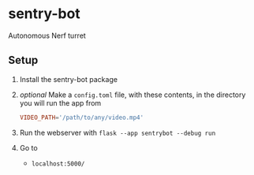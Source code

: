 # sentry-bot

Autonomous Nerf turret

## Setup

1. Install the sentry-bot package
2. _optional_ Make a `config.toml` file, with these contents, in the directory you will run the app from

   ```toml
   VIDEO_PATH='/path/to/any/video.mp4'
   ```

3. Run the webserver with `flask --app sentrybot --debug run`
4. Go to
   - `localhost:5000/`
